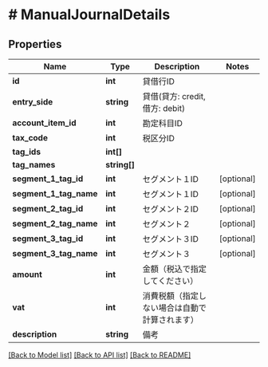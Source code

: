 # # ManualJournalDetails

## Properties

Name | Type | Description | Notes
------------ | ------------- | ------------- | -------------
**id** | **int** | 貸借行ID | 
**entry_side** | **string** | 貸借(貸方: credit, 借方: debit) | 
**account_item_id** | **int** | 勘定科目ID | 
**tax_code** | **int** | 税区分ID | 
**tag_ids** | **int[]** |  | 
**tag_names** | **string[]** |  | 
**segment_1_tag_id** | **int** | セグメント１ID | [optional] 
**segment_1_tag_name** | **int** | セグメント１ID | [optional] 
**segment_2_tag_id** | **int** | セグメント２ID | [optional] 
**segment_2_tag_name** | **int** | セグメント２ | [optional] 
**segment_3_tag_id** | **int** | セグメント３ID | [optional] 
**segment_3_tag_name** | **int** | セグメント３ | [optional] 
**amount** | **int** | 金額（税込で指定してください） | 
**vat** | **int** | 消費税額（指定しない場合は自動で計算されます） | 
**description** | **string** | 備考 | 

[[Back to Model list]](../../README.md#documentation-for-models) [[Back to API list]](../../README.md#documentation-for-api-endpoints) [[Back to README]](../../README.md)


